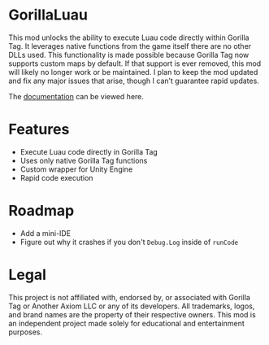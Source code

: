# GorillaLuau
This mod unlocks the ability to execute Luau code directly within Gorilla Tag. It leverages native functions from the game itself there are no other DLLs used. This functionality is made possible because Gorilla Tag now supports custom maps by default. If that support is ever removed, this mod will likely no longer work or be maintained. I plan to keep the mod updated and fix any major issues that arise, though I can’t guarantee rapid updates.

The [documentation]() can be viewed here.

# Features
- Execute Luau code directly in Gorilla Tag
- Uses only native Gorilla Tag functions
- Custom wrapper for Unity Engine
- Rapid code execution

# Roadmap
- Add a mini-IDE
- Figure out why it crashes if you don't `Debug.Log` inside of `runCode`

# Legal
This project is not affiliated with, endorsed by, or associated with Gorilla Tag or Another Axiom LLC or any of its developers. All trademarks, logos, and brand names are the property of their respective owners. This mod is an independent project made solely for educational and entertainment purposes.

